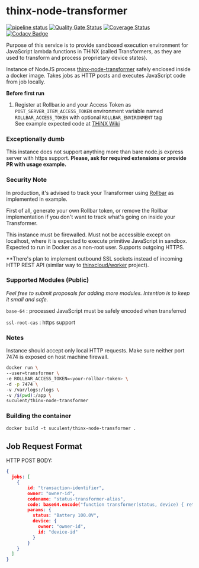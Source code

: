 # thinx-node-transformer

[![pipeline status](https://gitlab.com/thinx/thinx-node-transformer/badges/master/pipeline.svg)](https://gitlab.com/thinx/thinx-node-transformer/commits/master) [![Quality Gate Status](https://sonarcloud.io/api/project_badges/measure?project=thinx-cloud_transformer&metric=alert_status)](https://sonarcloud.io/summary/new_code?id=thinx-cloud_transformer) [![Coverage Status](https://coveralls.io/repos/github/thinx-cloud/transformer/badge.svg?branch=main)](https://coveralls.io/github/thinx-cloud/transformer?branch=main) [![Codacy Badge](https://app.codacy.com/project/badge/Grade/cbf13627f23147179556112048af04a5)](https://www.codacy.com/gh/thinx-cloud/transformer/dashboard?utm_source=github.com&amp;utm_medium=referral&amp;utm_content=thinx-cloud/transformer&amp;utm_campaign=Badge_Grade)

Purpose of this service is to provide sandboxed execution environment for JavaScript lambda functions in THiNX (called Transformers, as they are used to transform and process proprietary device states).

Instance of NodeJS process [thinx-node-transformer](https://github.com/suculent/thinx-node-tranformer) safely enclosed inside a docker image. Takes jobs as HTTP posts and executes JavaScript code from job locally.

**Before first run**

1. Register at Rollbar.io and your Access Token as `POST_SERVER_ITEM_ACCESS_TOKEN` environment variable named `ROLLBAR_ACCESS_TOKEN` with optional `ROLLBAR_ENVIRONMENT` tag 	
See example expected code at [THiNX Wiki](https://suculent/thinx-device-api)

### Exceptionally dumb

This instance does not support anything more than bare node.js express server with https support. **Please, ask for required extensions or provide PR with usage example.**

### Security Note

In production, it's advised to track your Transformer using [Rollbar](https://rollbar.com/) as implemented in example.

First of all, generate your own Rollbar token, or remove the Rollbar implementation if you don't want to track what's going on inside your Transformer.

This instance must be firewalled. Must not be accessible except on localhost, where it is expected to execute primitive JavaScript in sandbox. Expected to run in Docker as a non-root user. Supports outgoing HTTPS.

**There's plan to implement outbound SSL sockets instead of incoming HTTP REST API (similar way to [thinxcloud/worker](https://github.com/thinxcloud/worker) project).

### Supported Modules (Public)

_Feel free to submit proposals for adding more modules. Intention is to keep it small and safe._

`base-64` : processed JavaScript must be safely encoded when transferred

`ssl-root-cas` : https support


### Notes

Instance should accept only local HTTP requests. Make sure neither port 7474 is exposed on host machine firewall.

```bash
docker run \
--user=transformer \
-e ROLLBAR_ACCESS_TOKEN=<your-rollbar-token> \
-d -p 7474 \
-v /var/logs:/logs \
-v /$(pwd):/app \
suculent/thinx-node-transformer
```

### Building the container

`docker build -t suculent/thinx-node-transformer .`


## Job Request Format

HTTP POST BODY:

```json
{
  jobs: [
    {
        id: "transaction-identifier",
        owner: "owner-id",
        codename: "status-transformer-alias",
        code: base64.encode("function transformer(status, device) { return status; };"),
        params: {
          status: "Battery 100.0V",
          device: {
            owner: "owner-id",
            id: "device-id"
          }
        }
    }
  ]
}
```
